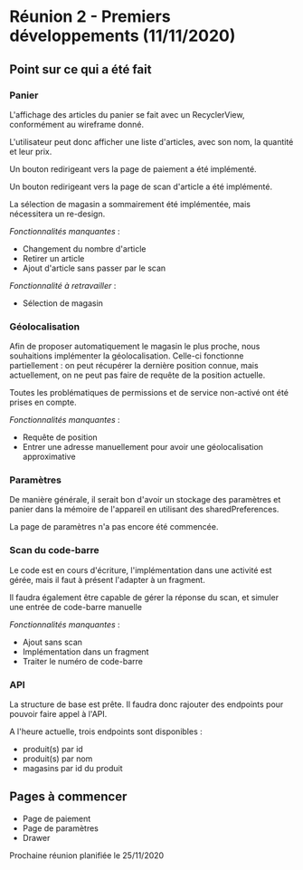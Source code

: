 # Réunion 2 - Premiers développements (11/11/2020)
## Point sur ce qui a été fait
### Panier
L'affichage des articles du panier se fait avec un RecyclerView, conformément au wireframe donné. 

L'utilisateur peut donc afficher une liste d'articles, avec son nom, la quantité et leur prix.

Un bouton redirigeant vers la page de paiement a été implémenté.

Un bouton redirigeant vers la page de scan d'article a été implémenté.

La sélection de magasin a sommairement été implémentée, mais nécessitera un re-design.

*Fonctionnalités manquantes* :
- Changement du nombre d'article
- Retirer un article
- Ajout d'article sans passer par le scan

*Fonctionnalité à retravailler* :
- Sélection de magasin

### Géolocalisation
Afin de proposer automatiquement le magasin le plus proche, nous souhaitions implémenter la géolocalisation. Celle-ci fonctionne partiellement : on peut récupérer la dernière position connue, mais actuellement, on ne peut pas faire de requête de la position actuelle.

Toutes les problématiques de permissions et de service non-activé ont été prises en compte.

*Fonctionnalités manquantes* :
- Requête de position
- Entrer une adresse manuellement pour avoir une géolocalisation approximative

### Paramètres
De manière générale, il serait bon d'avoir un stockage des paramètres et panier dans la mémoire de l'appareil en utilisant des sharedPreferences.

La page de paramètres n'a pas encore été commencée.

### Scan du code-barre
Le code est en cours d'écriture, l'implémentation dans une activité est gérée, mais il faut à présent l'adapter à un fragment.

Il faudra également être capable de gérer la réponse du scan, et simuler une entrée de code-barre manuelle

*Fonctionnalités manquantes* :
- Ajout sans scan
- Implémentation dans un fragment
- Traiter le numéro de code-barre

### API
La structure de base est prête. Il faudra donc rajouter des endpoints pour pouvoir faire appel à l'API.

A l'heure actuelle, trois endpoints sont disponibles :
- produit(s) par id
- produit(s) par nom
- magasins par id du produit

## Pages à commencer
- Page de paiement
- Page de paramètres
- Drawer


Prochaine réunion planifiée le 25/11/2020
